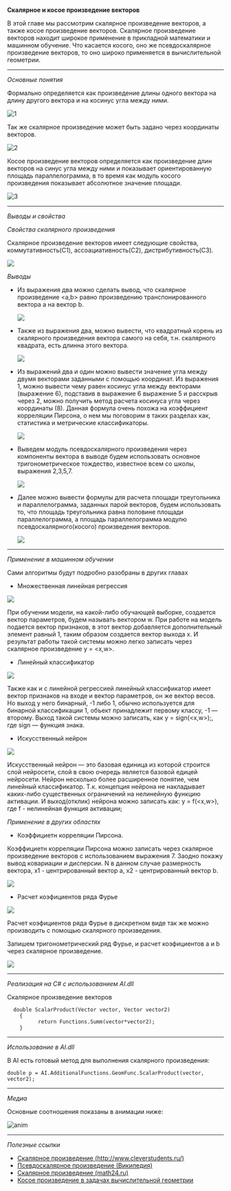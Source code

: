 **Скалярное и косое произведение векторов**

В этой главе мы рассмотрим скалярное произведение векторов, а также косое произведение векторов. Скалярное произведение векторов находит широкое применение в прикладной математики и машинном обучение. Что касается косого, оно же псевдоскалярное произведение векторов, то оно широко применяется в вычислительной геометрии.

***

_Основные понятия_

Формально определяется как произведение длины одного вектора на длину другого вектора и на косинус угла между ними.  

![1](https://github.com/zaharPonimash/MyLibraryRus/blob/master/MathBook/Linal/Formuls/scalProduct/cos.gif)

Так же скалярное произведение может быть задано через координаты векторов. 

![2](https://github.com/zaharPonimash/MyLibraryRus/blob/master/MathBook/Linal/Formuls/scalProduct/lin.gif)

Косое произведение векторов  определяется как произведение длин векторов на синус угла между ними и показывает ориентированную площадь параллелограмма, в то время как модуль косого произведения показывает абсолютное значение площади.

![3](https://github.com/zaharPonimash/MyLibraryRus/blob/master/MathBook/Linal/Formuls/scalProduct/sin.gif)


***


_Выводы и свойства_


_Свойства скалярного произведения_

Скалярное произведение векторов имеет следующие свойства, коммутативность(С1), ассоациативность(С2), дистрибутивность(С3).

![](https://github.com/zaharPonimash/MyLibraryRus/blob/master/MathBook/Linal/Formuls/scalProduct/cv.gif)

_Выводы_

* Из выражения два можно сделать вывод, что скалярное произведение <a,b> равно произведению транспонированного вектора a на вектор b.

  ![](https://github.com/zaharPonimash/MyLibraryRus/blob/master/MathBook/Linal/Formuls/scalProduct/transpVect.gif)

* Также из выражения два, можно вывести, что квадратный корень из скалярного произведения вектора самого на себя, т.н. скалярного квадрата, есть длинна этого вектора.

  ![](https://github.com/zaharPonimash/MyLibraryRus/blob/master/MathBook/Linal/Formuls/scalProduct/modul.gif)
  
* Из выражений два и один можно вывести значение угла между двумя векторами заданными с помощью координат. Из выражения 1, можно вывести чему равен косинус угла между векторами (выражение 6), подставив в выражение 6 выражение 5 и расскрыв через 2, можно получить метод расчета косинуса угла через координаты (8). Данная формула очень похожа на коэффициент корреляции Пирсона, о нем мы поговорим в таких разделах как, статистика и метрические классификаторы. 

  ![](https://github.com/zaharPonimash/MyLibraryRus/blob/master/MathBook/Linal/Formuls/scalProduct/angl.gif)
  
* Выведем модуль псевдоскалярного произведения через компоненты вектора в выводе будем использовать основное тригонометрическое тождество, известное всем со школы, выражения 2,3,5,7.

  ![](https://github.com/zaharPonimash/MyLibraryRus/blob/master/MathBook/Linal/Formuls/scalProduct/cosProd.gif)

* Далее можно вывести формулы для расчета площади треугольника и параллелограмма, заданных парой векторов, будем использовать то, что площадь треугольника равна половине площади параллелограмма, а площадь параллелограмма модулю псевдоскалярного(косого) произведения векторов.

  ![](https://github.com/zaharPonimash/MyLibraryRus/blob/master/MathBook/Linal/Formuls/scalProduct/SpSt.gif)


***

_Применение в машинном обучении_

Сами алгоритмы будут подробно разобраны в других главах

* Множественная линейная регрессия

![](https://github.com/zaharPonimash/MyLibraryRus/blob/master/MathBook/Linal/Formuls/scalProduct/regression-line.png)

При обучении модели, на какой-либо обучающей выборке, создается вектор параметров, будем называть вектором w. При работе на модель подается вектор признаков, в этот вектор добавляется дополнительный элемент равный 1, таким образом создается вектор выхода x. И результат работы такой системы можно легко записать через скалярное произведение y = <x,w>.

* Линейный классификатор

![](https://github.com/zaharPonimash/MyLibraryRus/blob/master/MathBook/Linal/Formuls/scalProduct/linear%20classif.png)

Также как и с линейной регрессией линейный классификатор имеет вектор признаков на входе и вектор параметров, он же вектор весов. Но выход у него бинарный, -1 либо 1, обычно используется для бинарной классификации 1, объект принадлежит первому классу, -1 — второму. Выход такой системы можно записать, как y = sign(<x,w>);, где sign — функция знака.


* Искусственный нейрон

![](https://github.com/zaharPonimash/MyLibraryRus/blob/master/MathBook/Linal/Formuls/scalProduct/NA.gif)

Искусственный нейрон — это базовая единица из которой строится слой нейросети, слой в свою очередь является базовой едицей нейросети. Нейрон несколько более расширенное понятие, чем линейный классификатор. Т.к. концепция нейрона не накладывает каких-либо существенных ограничений на нелинейную функцию активации. И выход(отклик) нейрона можно записать как: y = f(<x,w>), где f - нелинейная функция активации;


_Применение в других областях_

* Коэффициетн корреляции Пирсона.

Коэффициетн корреляции Пирсона можно записать через скалярное произведение векторов с использованием выражения 7. Заодно покажу вывод ковариации и дисперсии. N в данном случае размерность вектора, x1 - центрированный вектор a, x2 - центрированный вектор b. 

![](https://github.com/zaharPonimash/MyLibraryRus/blob/master/MathBook/Linal/Formuls/scalProduct/pirs.gif)

* Расчет коэфициентов ряда Фурье

![](https://github.com/zaharPonimash/MyLibraryRus/blob/master/MathBook/Linal/Formuls/scalProduct/FFT.png)

Расчет коэфициентов ряда Фурье в дискретном виде так же можно производить с помощью скалярного произведения.

Запишем тригонометрический ряд Фурье, и расчет коэфициентов a и b через скалярное произведение.

![](https://github.com/zaharPonimash/MyLibraryRus/blob/master/MathBook/Linal/Formuls/scalProduct/f.gif)


*** 

_Реализация на С# с использованием AI.dll_ 

Скалярное произведение векторов

      double ScalarProduct(Vector vector, Vector vector2)
		{
			  return Functions.Summ(vector*vector2);
		}

***

_Использование в AI.dll_

В AI есть готовый метод для выполнения скалярного произведения:

    double p = AI.AdditionalFunctions.GeomFunc.ScalarProduct(vector, vector2);
  
***

_Медиа_

Основные соотношения показаны в анимации ниже:

![anim](https://github.com/zaharPonimash/MyLibraryRus/blob/master/MathBook/Linal/Formuls/scalProduct/animScalar.gif)


***

_Полезные ссылки_

* [Скалярное произведение (http://www.cleverstudents.ru/)](http://www.cleverstudents.ru/vectors/scalar_product_of_vectors.html)
* [Псевдоскалярное произведение (Википедия)](https://ru.wikipedia.org/wiki/%D0%9F%D1%81%D0%B5%D0%B2%D0%B4%D0%BE%D1%81%D0%BA%D0%B0%D0%BB%D1%8F%D1%80%D0%BD%D0%BE%D0%B5_%D0%BF%D1%80%D0%BE%D0%B8%D0%B7%D0%B2%D0%B5%D0%B4%D0%B5%D0%BD%D0%B8%D0%B5)
* [Скалярное произведение (math24.ru)](http://www.math24.ru/%D1%81%D0%BA%D0%B0%D0%BB%D1%8F%D1%80%D0%BD%D0%BE%D0%B5-%D0%BF%D1%80%D0%BE%D0%B8%D0%B7%D0%B2%D0%B5%D0%B4%D0%B5%D0%BD%D0%B8%D0%B5-%D0%B2%D0%B5%D0%BA%D1%82%D0%BE%D1%80%D0%BE%D0%B2.html)
* [Косое произведение в задачах вычислительной геометрии](http://www.fvn2009.narod.ru/Olympiads/Rules_Olympiads/Rules38.htm)
